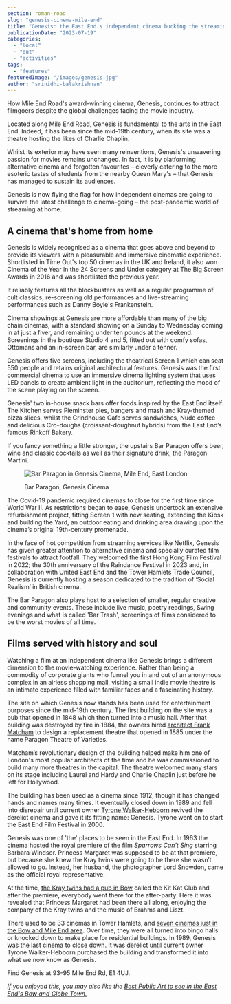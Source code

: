 ```yaml
---
section: roman-road
slug: "genesis-cinema-mile-end"
title: "Genesis: the East End's independent cinema bucking the streaming trend"
publicationDate: "2023-07-19"
categories: 
  - "local"
  - "out"
  - "activities"
tags: 
  - "features"
featuredImage: "/images/genesis.jpg"
author: "srinidhi-balakrishnan"
---
```


How Mile End Road's award-winning cinema, Genesis, continues to attract filmgoers despite the global challenges facing the movie industry.

Located along Mile End Road, Genesis is fundamental to the arts in the East End. Indeed, it has been since the mid-19th century, when its site was a theatre hosting the likes of Charlie Chaplin.

Whilst its exterior may have seen many reinventions, Genesis's unwavering passion for movies remains unchanged. In fact, it is by platforming alternative cinema and forgotten favourites – cleverly catering to the more esoteric tastes of students from the nearby Queen Mary's – that Genesis has managed to sustain its audiences.

Genesis is now flying the flag for how independent cinemas are going to survive the latest challenge to cinema-going – the post-pandemic world of streaming at home.

## A cinema that's home from home

Genesis is widely recognised as a cinema that goes above and beyond to provide its viewers with a pleasurable and immersive cinematic experience. Shortlisted in Time Out's top 50 cinemas in the UK and Ireland, it also won Cinema of the Year in the 24 Screens and Under category at The Big Screen Awards in 2016 and was shortlisted the previous year.

It reliably features all the blockbusters as well as a regular programme of cult classics, re-screening old performances and live-streaming performances such as Danny Boyle's Frankenstein.

Cinema showings at Genesis are more affordable than many of the big chain cinemas, with a standard showing on a Sunday to Wednesday coming in at just a fiver, and remaining under ten pounds at the weekend. Screenings in the boutique Studio 4 and 5, fitted out with comfy sofas, Ottomans and an in-screen bar, are similarly under a tenner.

Genesis offers five screens, including the theatrical Screen 1 which can seat 550 people and retains original architectural features. Genesis was the first commercial cinema to use an immersive cinema lighting system that uses LED panels to create ambient light in the auditorium, reflecting the mood of the scene playing on the screen.

Genesis' two in-house snack bars offer foods inspired by the East End itself. The Kitchen serves Pieminster pies, bangers and mash and Kray-themed pizza slices, whilst the Grindhouse Cafe serves sandwiches, Nude coffee and delicious Cro-doughs (croissant-doughnut hybrids) from the East End’s famous Rinkoff Bakery.

If you fancy something a little stronger, the upstairs Bar Paragon offers beer, wine and classic cocktails as well as their signature drink, the Paragon Martini.

<figure>

![Bar Paragon in Genesis Cinema, Mile End, East London](/images/Bar-Paragon-Genesis-Cinema-Mile-End-East-London.jpg)

<figcaption>

Bar Paragon, Genesis Cinema

</figcaption>

</figure>

The Covid-19 pandemic required cinemas to close for the first time since World War II. As restrictions began to ease, Genesis undertook an extensive refurbishment project, fitting Screen 1 with new seating, extending the Kiosk and building the Yard, an outdoor eating and drinking area drawing upon the cinema’s original 19th-century promenade. 

In the face of hot competition from streaming services like Netflix, Genesis has given greater attention to alternative cinema and specially curated film festivals to attract footfall. They welcomed the first Hong Kong Film Festival in 2022; the 30th anniversary of the Raindance Festival in 2023 and, in collaboration with United East End and the Tower Hamlets Trade Council, Genesis is currently hosting a season dedicated to the tradition of ‘Social Realism’ in British cinema.

The Bar Paragon also plays host to a selection of smaller, regular creative and community events. These include live music, poetry readings, Swing evenings and what is called 'Bar Trash', screenings of films considered to be the worst movies of all time.

## Films served with history and soul

Watching a film at an independent cinema like Genesis brings a different dimension to the movie-watching experience. Rather than being a commodity of corporate giants who funnel you in and out of an anonymous complex in an airless shopping mall, visiting a small indie movie theatre is an intimate experience filled with familiar faces and a fascinating history.

The site on which Genesis now stands has been used for entertainment purposes since the mid-19th century. The first building on the site was a pub that opened in 1848 which then turned into a music hall. After that building was destroyed by fire in 1884, the owners hired [architect Frank Matcham](https://www.theguardian.com/stage/gallery/2020/may/17/mr-theatre-the-marvellous-playhouses-of-frank-matcham-in-pictures) to design a replacement theatre that opened in 1885 under the name Paragon Theatre of Varieties.

Matcham’s revolutionary design of the building helped make him one of London's most popular architects of the time and he was commissioned to build many more theatres in the capital. The theatre welcomed many stars on its stage including Laurel and Hardy and Charlie Chaplin just before he left for Hollywood.

The building has been used as a cinema since 1912, though it has changed hands and names many times. It eventually closed down in 1989 and fell into disrepair until current owner [Tyrone Walker-Hebborn](https://romanroadlondon.com/genesis-cinema-tyrone-walker-hebborn-interview/) revived the derelict cinema and gave it its fitting name: Genesis. Tyrone went on to start the East End Film Festival in 2000.

Genesis was one of 'the' places to be seen in the East End. In 1963 the cinema hosted the royal premiere of the film _Sparrows Can’t Sing_ starring Barbara Windsor. Princess Margaret was supposed to be at that premiere, but because she knew the Kray twins were going to be there she wasn’t allowed to go. Instead, her husband, the photographer Lord Snowdon, came as the official royal representative.

At the time, [the Kray twins had a pub in Bow](https://romanroadlondon.com/history-double-r-club-kray-twins-nightclub-bow-road/) called the Kit Kat Club and after the premiere, everybody went there for the after-party. Here it was revealed that Princess Margaret had been there all along, enjoying the company of the Kray twins and the music of Brahms and Liszt.

There used to be 33 cinemas in Tower Hamlets, and [seven cinemas just in the Bow and Mile End area](https://romanroadlondon.com/old-cinemas-bow-mile-end/). Over time, they were all turned into bingo halls or knocked down to make place for residential buildings. In 1989, Genesis was the last cinema to close down. It was derelict until current owner Tyrone Walker-Hebborn purchased the building and transformed it into what we now know as Genesis.

Find Genesis at 93-95 Mile End Rd, E1 4UJ.

_If you enjoyed this, you may also like the [Best Public Art to see in the East End's Bow and Globe Town.](https://romanroadlondon.com/public-art-tour-bow-globe-town/)_


